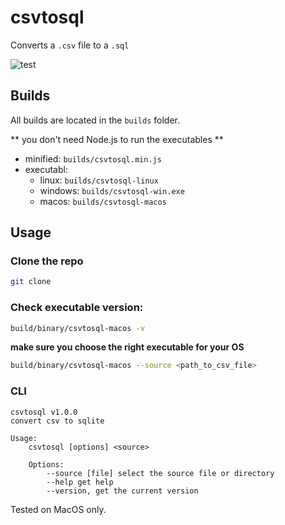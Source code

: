 
# csvtosql

Converts a `.csv` file to a `.sql`

![test](https://github.com/hawyar/csvtosql/actions/workflows/test.yml/badge.svg)


## Builds

All builds are located in the `builds` folder.

** you don't need Node.js to run the executables **

- minified: `builds/csvtosql.min.js`
- executabl:
	- linux: `builds/csvtosql-linux`
	- windows: `builds/csvtosql-win.exe`
	- macos: `builds/csvtosql-macos`



## Usage

### Clone the repo
```bash
git clone 
```

### Check executable version:

```bash
build/binary/csvtosql-macos -v
```
**make sure you choose the right executable for your OS**


```bash
build/binary/csvtosql-macos --source <path_to_csv_file>
```

### CLI
```
csvtosql v1.0.0
convert csv to sqlite

Usage:
	csvtosql [options] <source>

	Options:
  		--source [file] select the source file or directory
  		--help get help
  		--version, get the current version
```

Tested on MacOS only.



